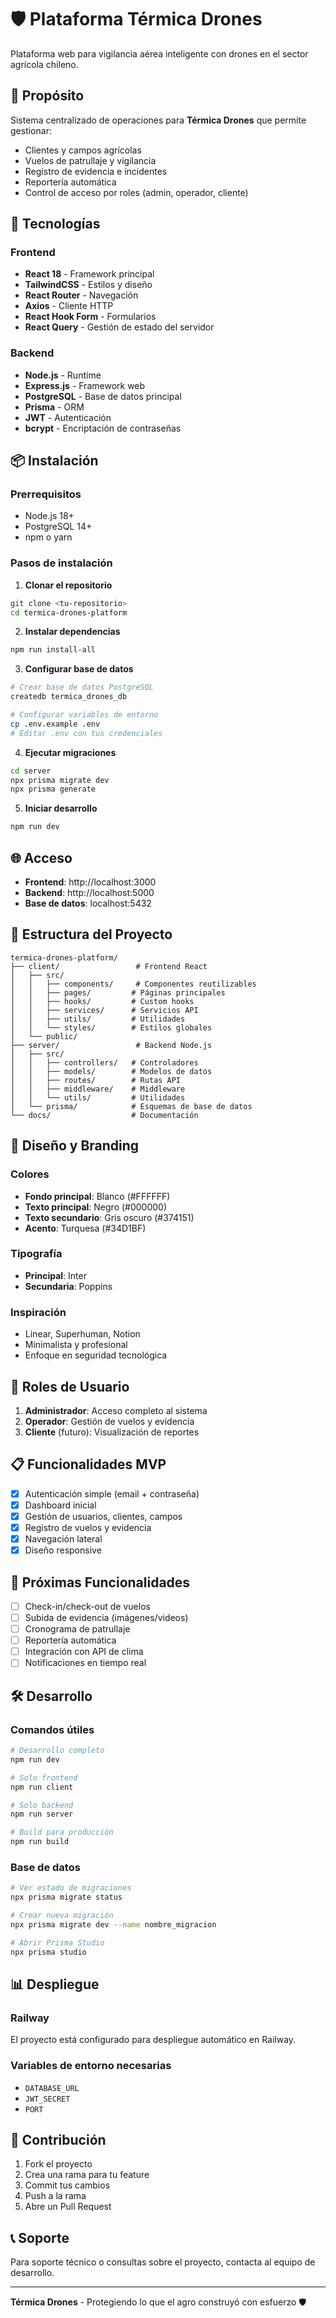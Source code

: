 # 🛡️ Plataforma Térmica Drones

Plataforma web para vigilancia aérea inteligente con drones en el sector agrícola chileno.

## 🎯 Propósito

Sistema centralizado de operaciones para **Térmica Drones** que permite gestionar:
- Clientes y campos agrícolas
- Vuelos de patrullaje y vigilancia
- Registro de evidencia e incidentes
- Reportería automática
- Control de acceso por roles (admin, operador, cliente)

## 🚀 Tecnologías

### Frontend
- **React 18** - Framework principal
- **TailwindCSS** - Estilos y diseño
- **React Router** - Navegación
- **Axios** - Cliente HTTP
- **React Hook Form** - Formularios
- **React Query** - Gestión de estado del servidor

### Backend
- **Node.js** - Runtime
- **Express.js** - Framework web
- **PostgreSQL** - Base de datos principal
- **Prisma** - ORM
- **JWT** - Autenticación
- **bcrypt** - Encriptación de contraseñas

## 📦 Instalación

### Prerrequisitos
- Node.js 18+ 
- PostgreSQL 14+
- npm o yarn

### Pasos de instalación

1. **Clonar el repositorio**
```bash
git clone <tu-repositorio>
cd termica-drones-platform
```

2. **Instalar dependencias**
```bash
npm run install-all
```

3. **Configurar base de datos**
```bash
# Crear base de datos PostgreSQL
createdb termica_drones_db

# Configurar variables de entorno
cp .env.example .env
# Editar .env con tus credenciales
```

4. **Ejecutar migraciones**
```bash
cd server
npx prisma migrate dev
npx prisma generate
```

5. **Iniciar desarrollo**
```bash
npm run dev
```

## 🌐 Acceso

- **Frontend**: http://localhost:3000
- **Backend**: http://localhost:5000
- **Base de datos**: localhost:5432

## 📁 Estructura del Proyecto

```
termica-drones-platform/
├── client/                 # Frontend React
│   ├── src/
│   │   ├── components/     # Componentes reutilizables
│   │   ├── pages/         # Páginas principales
│   │   ├── hooks/         # Custom hooks
│   │   ├── services/      # Servicios API
│   │   ├── utils/         # Utilidades
│   │   └── styles/        # Estilos globales
│   └── public/
├── server/                 # Backend Node.js
│   ├── src/
│   │   ├── controllers/   # Controladores
│   │   ├── models/        # Modelos de datos
│   │   ├── routes/        # Rutas API
│   │   ├── middleware/    # Middleware
│   │   └── utils/         # Utilidades
│   └── prisma/            # Esquemas de base de datos
└── docs/                  # Documentación
```

## 🎨 Diseño y Branding

### Colores
- **Fondo principal**: Blanco (#FFFFFF)
- **Texto principal**: Negro (#000000)
- **Texto secundario**: Gris oscuro (#374151)
- **Acento**: Turquesa (#34D1BF)

### Tipografía
- **Principal**: Inter
- **Secundaria**: Poppins

### Inspiración
- Linear, Superhuman, Notion
- Minimalista y profesional
- Enfoque en seguridad tecnológica

## 🔐 Roles de Usuario

1. **Administrador**: Acceso completo al sistema
2. **Operador**: Gestión de vuelos y evidencia
3. **Cliente** (futuro): Visualización de reportes

## 📋 Funcionalidades MVP

- [x] Autenticación simple (email + contraseña)
- [x] Dashboard inicial
- [x] Gestión de usuarios, clientes, campos
- [x] Registro de vuelos y evidencia
- [x] Navegación lateral
- [x] Diseño responsive

## 🚀 Próximas Funcionalidades

- [ ] Check-in/check-out de vuelos
- [ ] Subida de evidencia (imágenes/videos)
- [ ] Cronograma de patrullaje
- [ ] Reportería automática
- [ ] Integración con API de clima
- [ ] Notificaciones en tiempo real

## 🛠️ Desarrollo

### Comandos útiles

```bash
# Desarrollo completo
npm run dev

# Solo frontend
npm run client

# Solo backend
npm run server

# Build para producción
npm run build
```

### Base de datos

```bash
# Ver estado de migraciones
npx prisma migrate status

# Crear nueva migración
npx prisma migrate dev --name nombre_migracion

# Abrir Prisma Studio
npx prisma studio
```

## 📊 Despliegue

### Railway
El proyecto está configurado para despliegue automático en Railway.

### Variables de entorno necesarias
- `DATABASE_URL`
- `JWT_SECRET`
- `PORT`

## 🤝 Contribución

1. Fork el proyecto
2. Crea una rama para tu feature
3. Commit tus cambios
4. Push a la rama
5. Abre un Pull Request

## 📞 Soporte

Para soporte técnico o consultas sobre el proyecto, contacta al equipo de desarrollo.

---

**Térmica Drones** - Protegiendo lo que el agro construyó con esfuerzo 🛡️ 